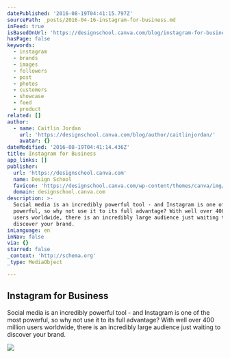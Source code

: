 ```yaml
---
datePublished: '2016-08-19T04:41:15.797Z'
sourcePath: _posts/2016-04-16-instagram-for-business.md
inFeed: true
isBasedOnUrl: 'https://designschool.canva.com/blog/instagram-for-business/'
hasPage: false
keywords:
  - instagram
  - brands
  - images
  - followers
  - post
  - photos
  - customers
  - showcase
  - feed
  - product
related: []
author:
  - name: Caitlin Jordan
    url: 'https://designschool.canva.com/blog/author/caitlinjordan/'
    avatar: {}
dateModified: '2016-08-19T04:41:14.436Z'
title: Instagram for Business
app_links: []
publisher:
  url: 'https://designschool.canva.com'
  name: Design School
  favicon: 'https://designschool.canva.com/wp-content/themes/canva/img/icons/favicon.ico'
  domain: designschool.canva.com
description: >-
  Social media is an incredibly powerful tool - and Instagram is one of the most
  powerful, so why not use it to its full advantage? With well over 400 million
  users worldwide, there is an incredibly large audience just waiting to
  discover your brand.
inLanguage: en
inNav: false
via: {}
starred: false
_context: 'http://schema.org'
_type: MediaObject

---
```

<article style=""><h1>Instagram for Business</h1><p>Social media is an incredibly powerful tool - and Instagram is one of the most powerful, so why not use it to its full advantage? With well over 400 million users worldwide, there is an incredibly large audience just waiting to discover your brand.</p><img src="https://designschool.canva.com/wp-content/uploads/sites/2/2016/02/Instagram-Grid.jpg" /></article>
